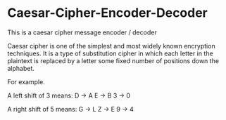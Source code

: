 # Caesar-Cipher-Encoder-Decoder

This is a caesar cipher message encoder / decoder

Caesar cipher is one of the simplest and most widely known encryption techniques.
It is a type of substitution cipher in which each letter in the plaintext is replaced 
by a letter some fixed number of positions down the alphabet. 

For example.

A left shift of 3 means:
D -> A
E -> B
3 -> 0

A right shift of 5 means:
G -> L
Z -> E
9 -> 4
